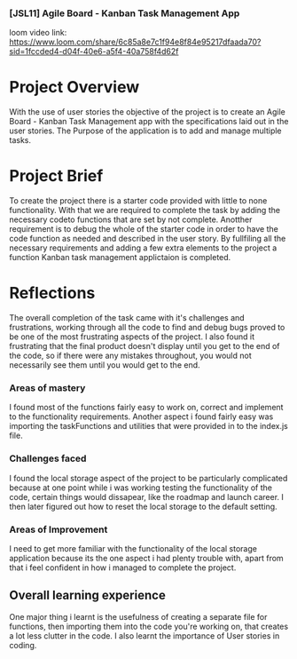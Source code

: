### [JSL11] Agile Board - Kanban Task Management App

loom video link:  https://www.loom.com/share/6c85a8e7c1f94e8f84e95217dfaada70?sid=1fccded4-d04f-40e6-a5f4-40a758f4d62f

# Project Overview
With the use of user stories the objective of the project is to create an Agile Board - Kanban Task Management app with the specifications laid out in the user stories. The Purpose of the application is to add and manage multiple tasks.

# Project Brief
To create the project there is a starter code provided with little to none functionality. With that we are required to complete the task by adding the necessary codeto functions that are set by not complete. Anotther requirement is to debug the whole of the starter code in order to have the code function as needed and described in the user story. By fullfiling all the necessary requirements and adding a few extra elements to the project a function Kanban task management applictaion is completed. 

# Reflections 
The overall completion of the task came with it's challenges and frustrations, working through all the code to find and debug bugs proved to be one of the most frustrating aspects of the project. I also found it frustrating that the final product doesn't display until you get to the end of the code, so if there were any mistakes throughout, you would not necessarily see them until you would get to the end. 

### Areas of mastery
I found most of the functions fairly easy to work on, correct and implement to the functionality requirements.
Another aspect i found fairly easy was importing the taskFunctions and utilities that were provided in to the index.js file.

### Challenges faced 
I found the local storage aspect of the project to be particularly complicated because at one point while i was working testing the functionality of the code, certain things would dissapear, like the roadmap and launch career. I then later figured out how to reset the local storage to the default setting.

### Areas of Improvement 
I need to get more familiar with the functionality of the local storage application because its the one aspect i had plenty trouble with, apart from that i feel confident in how i managed to complete the project. 

## Overall learning experience
One major thing i learnt is the usefulness of creating a separate file for functions, then importing them into the code you're working on, that creates a lot less clutter in the code.
I also learnt the importance of User stories in coding.

